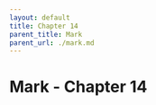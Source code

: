 ```yaml
---
layout: default
title: Chapter 14
parent_title: Mark
parent_url: ./mark.md
---
```


# Mark - Chapter 14
